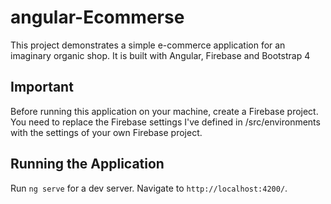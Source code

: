 # angular-Ecommerse
This project demonstrates a simple e-commerce application for an imaginary organic shop. It is built with Angular, Firebase and Bootstrap 4

## Important 

Before running this application on your machine, create a Firebase project. You need to replace the Firebase settings I've defined in /src/environments with the settings of your own Firebase project.

## Running the Application

Run `ng serve` for a dev server. Navigate to `http://localhost:4200/`. 
